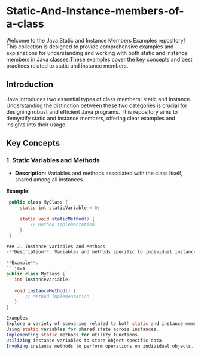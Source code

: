 # Static-And-Instance-members-of-a-class
Welcome to the Java Static and Instance Members Examples repository! This collection is designed to provide comprehensive examples and explanations for understanding and working with both static and instance members in Java classes.These examples cover the key concepts and best practices related to static and instance members.

## Introduction

Java introduces two essential types of class members: static and instance. Understanding the distinction between these two categories is crucial for designing robust and efficient Java programs. This repository aims to demystify static and instance members, offering clear examples and insights into their usage.

## Key Concepts

### 1. Static Variables and Methods
- **Description**: Variables and methods associated with the class itself, shared among all instances.
  
 **Example**:
 ```java
  public class MyClass {
      static int staticVariable = 0;
      
      static void staticMethod() {
          // Method implementation
      }
  }

 ### 2. Instance Variables and Methods
-**Description**: Variables and methods specific to individual instances of the class.

**Example**:
 ```java
public class MyClass {
    int instanceVariable;
    
    void instanceMethod() {
        // Method implementation
    }
}

Examples
Explore a variety of scenarios related to both static and instance members, including:
Using static variables for shared state across instances.
Implementing static methods for utility functions.
Utilizing instance variables to store object-specific data.
Invoking instance methods to perform operations on individual objects.
